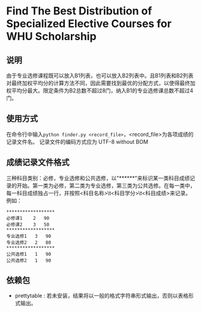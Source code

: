 # Find The Best Distribution of Specialized Elective Courses for WHU Scholarship

## 说明
由于专业选修课程既可以放入B1列表，也可以放入B2列表中。且B1列表和B2列表对最终加权平均分的计算方法不同，因此需要找到最优的分配方式，以使得最终加权平均分最大。限定条件为B2总数不超过8门，纳入B1的专业选修课总数不超过4门。

## 使用方式
在命令行中输入```python finder.py <record_file>```，<record_file>为各项成绩的记录文件名。
记录文件的编码方式应为 UTF-8 without BOM

## 成绩记录文件格式
三种科目类别：必修，专业选修和公共选修，以"\*\*\****"来标识某一类科目成绩记录的开始。第一类为必修，第二类为专业选修，第三类为公共选修。在每一类中，每一科目成绩独占一行，并按照<科目名称>\t<科目学分>\t<科目成绩>来记录。
例如：
```
******************
必修课1    2   90
必修课2    3   50
******************
专业选修1   3   90
专业选修2   2   80
******************
公共选修1   1   90
公共选修2   1   90
```

## 依赖包
- prettytable 
:   若未安装，结果将以一般的格式字符串形式输出，否则以表格形式输出。





